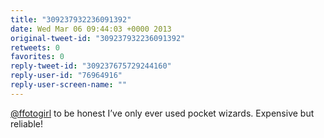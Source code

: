 ```yaml
---
title: "309237932236091392"
date: Wed Mar 06 09:44:03 +0000 2013
original-tweet-id: "309237932236091392"
retweets: 0
favorites: 0
reply-tweet-id: "309237675729244160"
reply-user-id: "76964916"
reply-user-screen-name: ""
---
```

<a href="https://twitter.com/ffotogirl">@ffotogirl</a> to be honest I’ve only ever used pocket wizards. Expensive but reliable!
